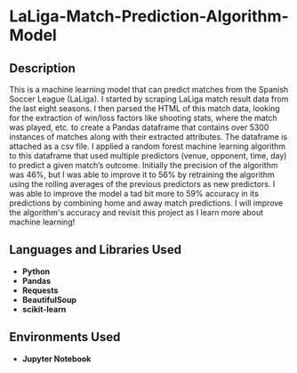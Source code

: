 <h1>LaLiga-Match-Prediction-Algorithm-Model</h1>

<h2>Description</h2>
This is a machine learning model that can predict matches from the Spanish Soccer League (LaLiga). I started by scraping LaLiga match result data from the last eight seasons. I then parsed the HTML of this match data, looking for the extraction of win/loss factors like shooting stats, where the match was played, etc. to create a Pandas dataframe that contains over 5300 instances of matches along with their extracted attributes. The dataframe is attached as a csv file. I applied a random forest machine learning algorithm to this dataframe that used multiple predictors (venue, opponent, time, day) to predict a given match’s outcome. Initially the precision of the algorithm was 46%, but I was able to improve it to 56% by retraining the algorithm using the rolling averages of the previous predictors as new predictors. I was able to improve the model a tad bit more to 59% accuracy in its predictions by combining home and away match predictions. I will improve the algorithm's accuracy and revisit this project as I learn more about machine learning!
<br />


<h2>Languages and Libraries Used</h2>

- <b>Python</b> 
- <b>Pandas</b>
- <b>Requests</b>
- <b>BeautifulSoup</b>
- <b>scikit-learn</b>


<h2>Environments Used </h2>

- <b>Jupyter Notebook</b>
<!--
 ```diff
- text in red
+ text in green
! text in orange
# text in gray
@@ text in purple (and bold)@@
```
--!>
